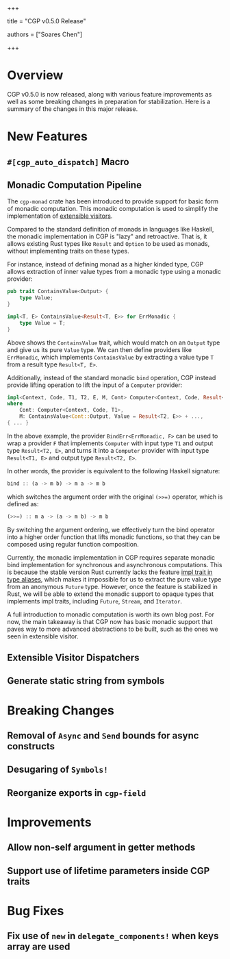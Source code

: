 +++

title = "CGP v0.5.0 Release"

authors = ["Soares Chen"]

+++

# Overview

CGP v0.5.0 is now released, along with various feature improvements as well as some breaking changes in preparation for stabilization. Here is a summary of the changes in this major release.

# New Features

## `#[cgp_auto_dispatch]` Macro

## Monadic Computation Pipeline

The `cgp-monad` crate has been introduced to provide support for basic form of monadic computation. This monadic computation is used to simplify the implementation of [extensible visitors](/blog/extensible-datatypes-part-4/#what-is-a-monad).

Compared to the standard definition of monads in languages like Haskell, the monadic implementation in CGP is "lazy" and retroactive. That is, it allows existing Rust types like `Result` and `Option` to be used as monads, without implementing traits on these types.

For instance, instead of defining monad as a higher kinded type, CGP allows extraction of inner value types from a monadic type using a monadic provider:

```rust
pub trait ContainsValue<Output> {
    type Value;
}

impl<T, E> ContainsValue<Result<T, E>> for ErrMonadic {
    type Value = T;
}
```

Above shows the `ContainsValue` trait, which would match on an `Output` type and give us its pure `Value` type. We can then define providers like `ErrMonadic`, which implements `ContainsValue` by extracting a value type `T` from a result type `Result<T, E>`.

Additionally, instead of the standard monadic `bind` operation, CGP instead provide lifting operation to lift the input of a `Computer` provider:

```rust
impl<Context, Code, T1, T2, E, M, Cont> Computer<Context, Code, Result<T1, E>> for BindErr<M, Cont>
where
    Cont: Computer<Context, Code, T1>,
    M: ContainsValue<Cont::Output, Value = Result<T2, E>> + ...,
{ ... }
```

In the above example, the provider `BindErr<ErrMonadic, F>` can be used to wrap a provider `F` that implements `Computer` with input type `T1` and output type `Result<T2, E>`, and turns it into a `Computer` provider with input type `Result<T1, E>` and output type `Result<T2, E>`.

In other words, the provider is equivalent to the following Haskell signature:

```rust
bind :: (a -> m b) -> m a -> m b
```

which switches the argument order with the original `(>>=)` operator, which is defined as:

```rust
(>>=) :: m a -> (a -> m b) -> m b
```

By switching the argument ordering, we effectively turn the bind operator into a higher order function that lifts monadic functions, so that they can be composed using regular function composition.

Currently, the monadic implementation in CGP requires separate monadic bind implementation for synchronous and asynchronous computations. This is because the stable version Rust currently lacks the feature [impl trait in type aliases](https://rust-lang.github.io/impl-trait-initiative/explainer/tait.html), which makes it impossible for us to extract the pure value type from an anonymous `Future` type. However, once the feature is stabilized in Rust, we will be able to extend the monadic support to opaque types that implements impl traits, including `Future`, `Stream`, and `Iterator`.

A full introduction to monadic computation is worth its own blog post. For now, the main takeaway is that CGP now has basic monadic support that paves way to more advanced abstractions to be built, such as the ones we seen in extensible visitor.

## Extensible Visitor Dispatchers

## Generate static string from symbols

# Breaking Changes

## Removal of `Async` and `Send` bounds for async constructs

## Desugaring of `Symbols!`

## Reorganize exports in `cgp-field`

# Improvements

## Allow non-self argument in getter methods

## Support use of lifetime parameters inside CGP traits

# Bug Fixes

## Fix use of `new` in `delegate_components!` when keys array are used
